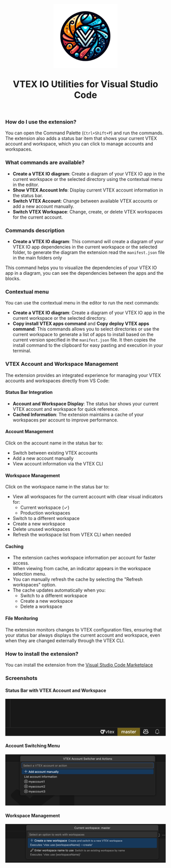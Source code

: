 <h1 align="center">
  <br>
    <img align="center" src="img/logo.png" width="200">
  <br>
 <br>
  VTEX IO Utilities for Visual Studio Code
  <br>
  <br>
</h1>

### How do I use the extension?

You can open the Command Palette (`Ctrl+Shift+P`) and run the commands. The extension also adds a status bar item that shows your current VTEX account and workspace, which you can click to manage accounts and workspaces.

### What commands are available?

- **Create a VTEX IO diagram**: Create a diagram of your VTEX IO app in the current workspace or the selected directory using the contextual menu in the editor.
- **Show VTEX Account Info**: Display current VTEX account information in the status bar.
- **Switch VTEX Account**: Change between available VTEX accounts or add a new account manually.
- **Switch VTEX Workspace**: Change, create, or delete VTEX workspaces for the current account.

### Commands description

- **Create a VTEX IO diagram**: This command will create a diagram of your VTEX IO app dependencies in the current workspace or the selected folder, to generate the diagram the extension read the `manifest.json` file in the main folders only

This command helps you to visualize the dependencies of your VTEX IO app in a diagram, you can see the dependencies between the apps and the blocks.

### Contextual menu

You can use the contextual menu in the editor to run the next commands:

- **Create a VTEX IO diagram**: Create a diagram of your VTEX IO app in the current workspace or the selected directory.
- **Copy install VTEX apps command** and **Copy deploy VTEX apps command**: This commands allows you to select directories or use the current workspace to generate a list of apps to install based on the current version specified in the `manifest.json` file. It then copies the install command to the clipboard for easy pasting and execution in your terminal.

### VTEX Account and Workspace Management

The extension provides an integrated experience for managing your VTEX accounts and workspaces directly from VS Code:

#### Status Bar Integration

- **Account and Workspace Display**: The status bar shows your current VTEX account and workspace for quick reference.
- **Cached Information**: The extension maintains a cache of your workspaces per account to improve performance.

#### Account Management

Click on the account name in the status bar to:

- Switch between existing VTEX accounts
- Add a new account manually
- View account information via the VTEX CLI

#### Workspace Management

Click on the workspace name in the status bar to:

- View all workspaces for the current account with clear visual indicators for:
  - Current workspace (✓)
  - Production workspaces
- Switch to a different workspace
- Create a new workspace
- Delete unused workspaces
- Refresh the workspace list from VTEX CLI when needed

#### Caching

- The extension caches workspace information per account for faster access.
- When viewing from cache, an indicator appears in the workspace selection menu.
- You can manually refresh the cache by selecting the "Refresh workspaces" option.
- The cache updates automatically when you:
  - Switch to a different workspace
  - Create a new workspace
  - Delete a workspace

#### File Monitoring

The extension monitors changes to VTEX configuration files, ensuring that your status bar always displays the current account and workspace, even when they are changed externally through the VTEX CLI.

### How to install the extension?

You can install the extension from the [Visual Studio Code Marketplace](https://marketplace.visualstudio.com/items?itemName=MaikRestrepo.vtex-io-utilities-vscode)

### Screenshots

#### Status Bar with VTEX Account and Workspace

![Status Bar with VTEX Account and Workspace](img/status-bar.png)

<!-- Suggestion: Add a screenshot showing the status bar with VTEX account and workspace indicators -->

#### Account Switching Menu

![Account Switching Menu](img/account-quickpick.png)

<!-- Suggestion: Add a screenshot showing the account QuickPick menu -->

#### Workspace Management

<!-- Suggestion: Add a screenshot showing the workspace QuickPick menu with active workspace, production indicators, and refresh/create/delete options -->

![Workspace Management](img/workspace-quickpick.png)
